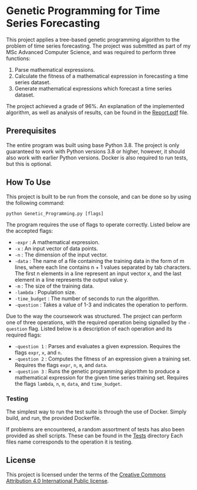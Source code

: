 # Genetic Programming for Time Series Forecasting

This project applies a tree-based genetic programming algorithm to the problem of time series forecasting. The project was submitted as part of my MSc Advanced Computer Science, and was required to perform three functions:

1. Parse mathematical expressions.
2. Calculate the fitness of a mathematical expression in forecasting a time series dataset.
3. Generate mathematical expressions which forecast a time series dataset.

The project achieved a grade of 96%. An explanation of the implemented algorithm, as well as analysis of results, can be found in the [Report.pdf](Report.pdf) file.

## Prerequisites

The entire program was built using base Python 3.8. The project is only guaranteed to work with Python versions 3.8 or higher, however, it should also work with earlier Python versions. Docker is also required to run tests, but this is optional.

## How To Use

This project is built to be run from the console, and can be done so by using the following command:

```
python Genetic_Programming.py [flags]
```

The program requires the use of flags to operate correctly. Listed below are the accepted flags:

- `-expr` : A mathematical expression.
- `-x` : An input vector of data points.
- `-n` : The dimension of the input vector.
- `-data` : The name of a file containing the training data in the form of m lines, where each line contains n + 1 values separated by tab characters. The first n elements in a line represent an input vector x, and the last element in a line represents the output value y.
- `-m` : The size of the training data.
- `-lambda` : Population size.
- `-time_budget` : The number of seconds to run the algorithm.
- `-question` : Takes a value of 1-3 and indicates the operation to perform.

Due to the way the coursework was structured. The project can perform one of three operations, with  the required operation being signalled by the `-question` flag. Listed below is a description of each operation and its required flags:

- `-question 1` : Parses and evaluates a given expression. Requires the flags `expr`, `x`, and `n`.
- `-question 2` : Computes the fitness of an expression given a training set. Requires the flags `expr`, `n`, `m`, and `data`.
- `-question 3` : Runs the genetic programming algorithm to produce a mathematical expression for the given time series training set. Requires the flags `lambda`, `n`, `m`, `data`, and `time_budget`.

### Testing

The simplest way to run the test suite is through the use of Docker. Simply build, and run, the provided Dockerfile.

If problems are encountered, a random assortment of tests has also been provided as shell scripts. These can be found in the [Tests](Tests/) directory Each files name corresponds to the operation it is testing.

## License

This project is licensed under the terms of the [Creative Commons Attribution 4.0 International Public license](License.md).